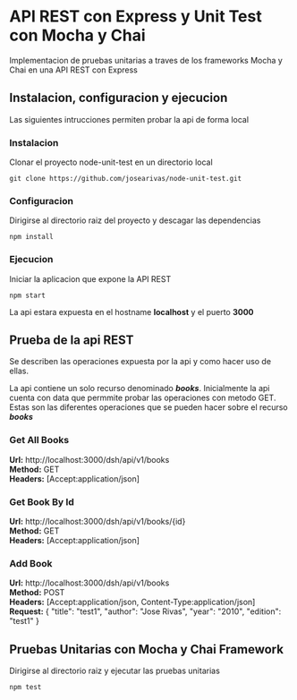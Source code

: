 # API REST con Express y Unit Test con Mocha y Chai
Implementacion de pruebas unitarias a traves de los frameworks Mocha y Chai en una API REST con Express

## Instalacion, configuracion y ejecucion
Las siguientes intrucciones permiten probar la api de forma local

### Instalacion
Clonar el proyecto node-unit-test en un directorio local
```
git clone https://github.com/josearivas/node-unit-test.git
```

### Configuracion
Dirigirse al directorio raiz del proyecto y descagar las dependencias
```
npm install
```

### Ejecucion
Iniciar la aplicacion que expone la API REST
```
npm start
```

La api estara expuesta en el hostname **localhost** y el puerto **3000**

## Prueba de la api REST
Se describen las operaciones expuesta por la api y como hacer uso de ellas.

La api contiene un solo recurso denominado ***books***. Inicialmente la api cuenta con data que permmite probar las operaciones con metodo GET. Estas son las diferentes operaciones que se pueden hacer sobre el recurso ***books***

### Get All Books
**Url:** http://localhost:3000/dsh/api/v1/books  
**Method:** GET  
**Headers:** [Accept:application/json]  

### Get Book By Id
**Url:** http://localhost:3000/dsh/api/v1/books/{id}  
**Method:** GET  
**Headers:** [Accept:application/json]  

### Add Book
**Url:** http://localhost:3000/dsh/api/v1/books  
**Method:** POST  
**Headers:** [Accept:application/json, Content-Type:application/json]  
**Request:** { "title": "test1", "author": "Jose Rivas", "year": "2010", "edition": "test1" }

## Pruebas Unitarias con Mocha y Chai Framework
Dirigirse al directorio raiz y ejecutar las pruebas unitarias
```
npm test
```